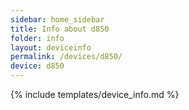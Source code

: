 ```yaml
---
sidebar: home_sidebar
title: Info about d850
folder: info
layout: deviceinfo
permalink: /devices/d850/
device: d850
---
```

{% include templates/device_info.md %}
